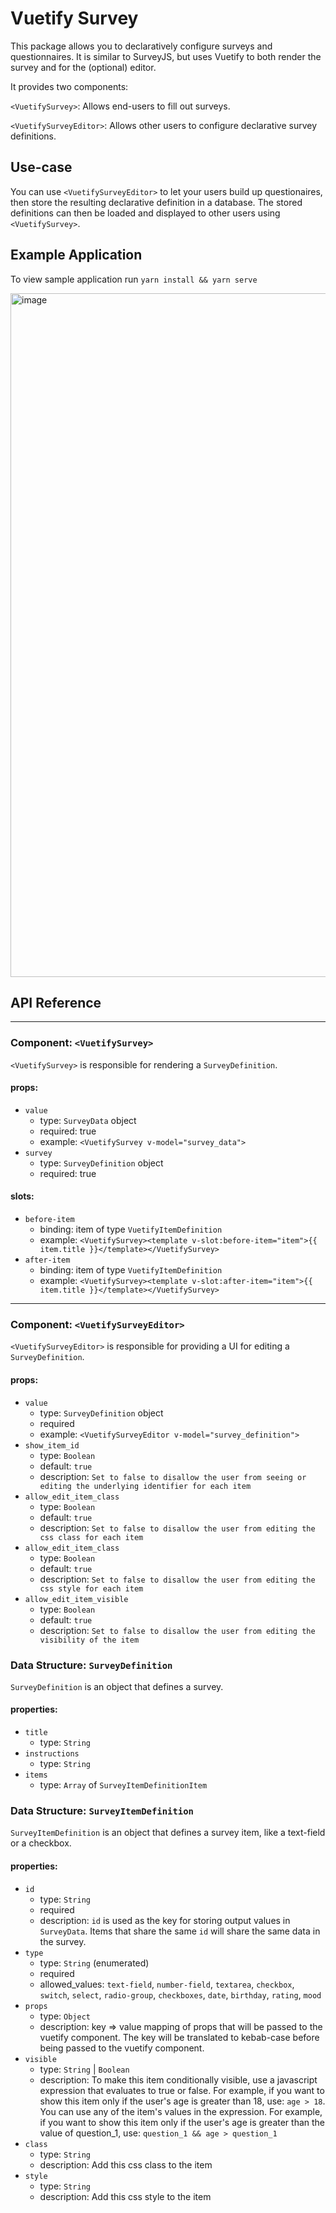 # Vuetify Survey

This package allows you to declaratively configure surveys and questionnaires. It is similar to SurveyJS, but uses Vuetify to both render the survey and for the (optional) editor. 

It provides two components:

`<VuetifySurvey>`: Allows end-users to fill out surveys.

`<VuetifySurveyEditor>`: Allows other users to configure declarative survey definitions. 

## Use-case

You can use `<VuetifySurveyEditor>` to let your users build up questionaires, then store the resulting declarative definition in a database.  The stored definitions can then be loaded and displayed to other users using `<VuetifySurvey>`. 

## Example Application

To view sample application run `yarn install && yarn serve`

<img width="1094" alt="image" src="https://user-images.githubusercontent.com/207037/212561240-4e29e1d9-4945-49b9-b889-3a54d55f8671.png">

## API Reference

------------------

### Component: `<VuetifySurvey>`

`<VuetifySurvey>` is responsible for rendering a `SurveyDefinition`. 

#### props:
- `value`
     - type: `SurveyData` object
     - required: true
     - example: `<VuetifySurvey v-model="survey_data">`
- `survey`
     - type: `SurveyDefinition` object
     - required: true

#### slots:
 - `before-item`
     - binding: item of type `VuetifyItemDefinition`
     - example: `<VuetifySurvey><template v-slot:before-item="item">{{ item.title }}</template></VuetifySurvey>`
 - `after-item`
     - binding: item of type `VuetifyItemDefinition`
     - example: `<VuetifySurvey><template v-slot:after-item="item">{{ item.title }}</template></VuetifySurvey>`

------------------

### Component: `<VuetifySurveyEditor>`

`<VuetifySurveyEditor>` is responsible for providing a UI for editing a `SurveyDefinition`. 

#### props:
- `value`
     - type: `SurveyDefinition` object
     - required
     - example: `<VuetifySurveyEditor v-model="survey_definition">`
 - `show_item_id`
     - type: `Boolean`
     - default: `true`
     - description: `Set to false to disallow the user from seeing or editing the underlying identifier for each item` 
 - `allow_edit_item_class`
     - type: `Boolean`
     - default: `true`
     - description: `Set to false to disallow the user from editing the css class for each item` 
 - `allow_edit_item_class`
     - type: `Boolean`
     - default: `true`
     - description: `Set to false to disallow the user from editing the css style for each item` 
 - `allow_edit_item_visible`
     - type: `Boolean`
     - default: `true`
     - description: `Set to false to disallow the user from editing the visibility of the item`

### Data Structure: `SurveyDefinition`

`SurveyDefinition` is an object that defines a survey.

#### properties:
- `title`
     - type: `String`
- `instructions`
     - type: `String`
- `items`
     - type: `Array` of `SurveyItemDefinitionItem`

### Data Structure: `SurveyItemDefinition`

`SurveyItemDefinition` is an object that defines a survey item, like a text-field or a checkbox.

#### properties:
- `id`
     - type: `String`
     - required
     - description: `id` is used as the key for storing output values in `SurveyData`. Items that share the same `id` will share the same data in the survey. 
- `type`
     - type: `String` (enumerated)
     - required
     - allowed_values: `text-field`, `number-field`, `textarea`, `checkbox`, `switch`, `select`, `radio-group`, `checkboxes`, `date`, `birthday`, `rating`, `mood`
- `props`
     - type: `Object`
     - description: key => value mapping of props that will be passed to the vuetify component. The key will be translated to kebab-case before being passed to the vuetify component.
 - `visible`
     - type: `String` | `Boolean`
     - description: To make this item conditionally visible, use a javascript expression that evaluates to true or false. For example, if you want to show this item only if the user's age is greater than 18, use: `age > 18`.  You can use any of the item's values in the expression.  For example, if you want to show this item only if the user's age is greater than the value of question_1, use: `question_1 && age > question_1`
 - `class`
     - type: `String`
     - description: Add this css class to the item
 - `style`
     - type: `String`
     - description: Add this css style to the item

